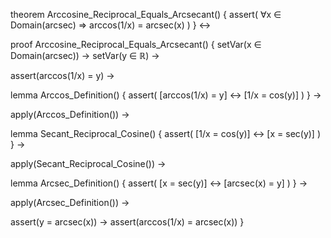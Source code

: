 theorem Arccosine_Reciprocal_Equals_Arcsecant() {
  assert(
    ∀x ∈ Domain(arcsec) ⇒ 
    arccos(1/x) = arcsec(x)
  )
} ↔

proof Arccosine_Reciprocal_Equals_Arcsecant() {
  setVar(x ∈ Domain(arcsec)) →
  setVar(y ∈ ℝ) →
  
  assert(arccos(1/x) = y) →
  
  lemma Arccos_Definition() {
    assert(
      [arccos(1/x) = y] ↔ 
      [1/x = cos(y)]
    )
  } →
  
  apply(Arccos_Definition()) →
  
  lemma Secant_Reciprocal_Cosine() {
    assert(
      [1/x = cos(y)] ↔ 
      [x = sec(y)]
    )
  } →
  
  apply(Secant_Reciprocal_Cosine()) →
  
  lemma Arcsec_Definition() {
    assert(
      [x = sec(y)] ↔ 
      [arcsec(x) = y]
    )
  } →
  
  apply(Arcsec_Definition()) →
  
  assert(y = arcsec(x)) →
  assert(arccos(1/x) = arcsec(x))
}